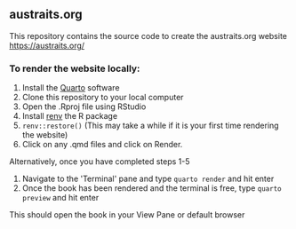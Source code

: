 ## austraits.org

This repository contains the source code to create the austraits.org website https://austraits.org/

### To render the website locally: 

1. Install the [Quarto](https://quarto.org/docs/download/) software
2. Clone this repository to your local computer
3. Open the .Rproj file using RStudio
4. Install [renv](https://rstudio.github.io/renv/articles/renv.html) the R package 
5. `renv::restore()` (This may take a while if it is your first time rendering the website)
6. Click on any .qmd files and click on Render.

Alternatively, once you have completed steps 1-5

1. Navigate to the 'Terminal' pane and type `quarto render` and hit enter
2. Once the book has been rendered and the terminal is free, type `quarto preview` and hit enter

This should open the book in your View Pane or default browser